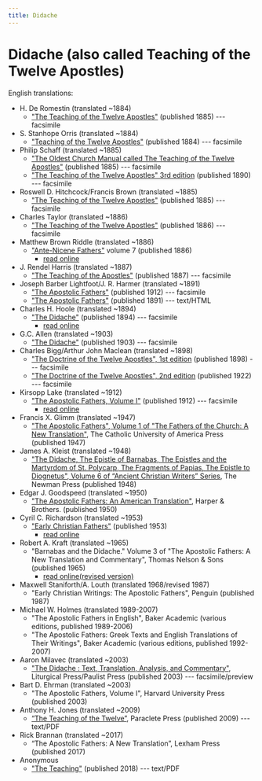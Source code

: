```yaml
---
title: Didache
---
```


# Didache (also called Teaching of the Twelve Apostles)

English translations:

* H. De Romestin (translated ~1884)
  * ["The Teaching of the Twelve Apostles"](https://archive.org/details/teachingoftwelve00deroiala) (published 1885) --- facsimile
* S. Stanhope Orris (translated ~1884)
  * ["Teaching of the Twelve Apostles"](https://archive.org/details/teachingoftwelve00pain) (published 1884) --- facsimile
* Philip Schaff (translated ~1885)
  * ["The Oldest Church Manual called The Teaching of the Twelve Apostles"](https://archive.org/details/oldestchurchma00scha) (published 1885) --- facsimile
  * ["The Teaching of the Twelve Apostles" 3rd edition](https://archive.org/details/teachingoftwelve00schauoft) (published 1890) --- facsimile
* Roswell D. Hitchcock/Francis Brown (translated ~1885)
  * ["The Teaching of the Twelve Apostles"](https://archive.org/details/teachingoftwe00brye) (published 1885) --- facsimile
* Charles Taylor (translated ~1886)
  * ["The Teaching of the Twelve Apostles"](https://archive.org/details/teachingoftwelve00tayl) (published 1886) --- facsimile
* Matthew Brown Riddle (translated ~1886) 
  * ["Ante-Nicene Fathers"](anf.html) volume 7 (published 1886)
    * [read online](http://www.ccel.org/ccel/schaff/anf07.viii.html)
* J. Rendel Harris (translated ~1887)
  * ["The Teaching of the Apostles"](https://archive.org/details/Didache_201706) (published 1887) --- facsimile
* Joseph Barber Lightfoot/J. R. Harmer (translated ~1891)
  * ["The Apostolic Fathers"](https://archive.org/details/a590752000clemuoft) (published 1912) --- facsimile
  * ["The Apostolic Fathers"](http://www.katapi.org.uk/ApostolicFathers/ApFathers-Contents.html) (published 1891) --- text/HTML
* Charles H. Hoole (translated ~1894)
  * ["The Didache"](https://archive.org/details/didacheorteachin00hool) (published 1894) --- facsimile
    * [read online](http://earlychristianwritings.com/text/didache-hoole.html)
* G.C. Allen (translated ~1903)
  * ["The Didache"](https://archive.org/details/thedidache00alleuoft) (published 1903) --- facsimile
* Charles Bigg/Arthur John Maclean (translated ~1898)
  * ["The Doctrine of the Twelve Apostles", 1st edition](https://archive.org/details/doctrinetwelvea00bigggoog) (published 1898) --- facsimile
  * ["The Doctrine of the Twelve Apostles", 2nd edition](https://archive.org/details/doctrineoftwelve00bigguoft) (published 1922) --- facsimile
* Kirsopp Lake (translated ~1912)
  * ["The Apostolic Fathers, Volume I"](https://archive.org/details/apostolicfathers01lake) (published 1912) --- facsimile
    * [read online](http://earlychristianwritings.com/text/didache-lake.html)
* Francis X. Glimm (translated ~1947)
  * ["The Apostolic Fathers", Volume 1 of "The Fathers of the Church: A New Translation"](https://archive.org/details/in.ernet.dli.2015.58476), The Catholic University of America Press (published 1947)
* James A. Kleist (translated ~1948)
  * ["The Didache, The Epistle of Barnabas, The Epistles and the Martyrdom of St. Polycarp, The Fragments of Papias, The Epistle to Diognetus", Volume 6 of “Ancient Christian Writers” Series](ancientchristianwriters.html), The Newman Press (published 1948)
* Edgar J. Goodspeed (translated ~1950)
  * ["The Apostolic Fathers: An American Translation"](goodspeedapostolicfathers.html), Harper & Brothers. (published 1950)
* Cyril C. Richardson (translated ~1953)
  * ["Early Christian Fathers"](ecf.html) (published 1953)
    * [read online](http://www.ccel.org/ccel/richardson/fathers.vi.i.html) 
* Robert A. Kraft (translated ~1965)
  * "Barnabas and the Didache." Volume 3 of "The Apostolic Fathers: A New Translation and Commentary", Thomas Nelson & Sons (published 1965)
    * [read online(revised version)](http://ccat.sas.upenn.edu/rak/publics/barn/barndidintro.htm) 
* Maxwell Staniforth/A. Louth (translated 1968/revised 1987)
  * "Early Christian Writings: The Apostolic Fathers", Penguin (published 1987)
* Michael W. Holmes (translated 1989-2007)
  * "The Apostolic Fathers in English", Baker Academic (various editions, published 1989-2006)
  * "The Apostolic Fathers: Greek Texts and English Translations of Their Writings", Baker Academic (various editions, published 1992-2007)
* Aaron Milavec (translated ~2003)
  * ["The Didache : Text, Translation, Analysis, and Commentary"](https://books.google.com/books?id=17v6sT1l-aYC), Liturgical Press/Paulist Press (published 2003) --- facsimile/preview
* Bart D. Ehrman (translated ~2003)
  * "The Apostolic Fathers, Volume I", Harvard University Press (published 2003)
* Anthony H. Jones (translated ~2009)
  * [“The Teaching of the Twelve”](teaching-12-pgs.19-34.pdf), Paraclete Press (published 2009) --- text/PDF
* Rick Brannan (translated ~2017)
  * “The Apostolic Fathers: A New Translation”, Lexham Press (published 2017)
* Anonymous
  * ["The Teaching"](http://www.biblicalaudio.com/text/didache.pdf) (published 2018) --- text/PDF
